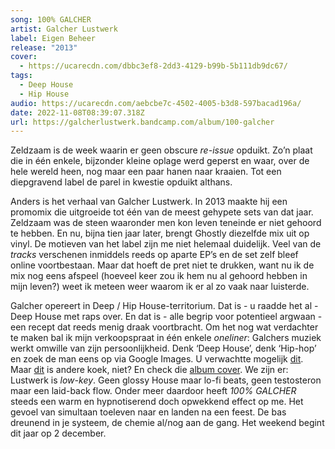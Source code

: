 ```yaml
---
song: 100% GALCHER
artist: Galcher Lustwerk
label: Eigen Beheer
release: "2013"
cover:
  - https://ucarecdn.com/dbbc3ef8-2dd3-4129-b99b-5b111db9dc67/
tags:
  - Deep House
  - Hip House
audio: https://ucarecdn.com/aebcbe7c-4502-4005-b3d8-597bacad196a/
date: 2022-11-08T08:39:07.318Z
url: https://galcherlustwerk.bandcamp.com/album/100-galcher
---
```

Zeldzaam is de week waarin er geen obscure *re-issue* opduikt. Zo’n plaat die in één enkele, bijzonder kleine oplage werd geperst en waar, over de hele wereld heen, nog maar een paar hanen naar kraaien. Tot een diepgravend label de parel in kwestie opduikt althans.

Anders is het verhaal van Galcher Lustwerk. In 2013 maakte hij een promomix die uitgroeide tot één van de meest gehypete sets van dat jaar. Zeldzaam was de steen waaronder men kon leven teneinde er niet gehoord te hebben. En nu, bijna tien jaar later, brengt Ghostly diezelfde mix uit op vinyl. De motieven van het label zijn me niet helemaal duidelijk. Veel van de *tracks* verschenen inmiddels reeds op aparte EP’s en de set zelf bleef online voortbestaan. Maar dat hoeft de pret niet te drukken, want nu ik de mix nog eens afspeel (hoeveel keer zou ik hem nu al gehoord hebben in mijn leven?) weet ik meteen weer waarom ik er al zo vaak naar luisterde.

Galcher opereert in Deep / Hip House-territorium. Dat is - u raadde het al - Deep House met raps over. En dat is - alle begrip voor potentieel argwaan - een recept dat reeds menig draak voortbracht. Om het nog wat verdachter te maken bal ik mijn verkoopspraat in één enkele *oneliner*: Galchers muziek werkt omwille van zijn persoonlijkheid. Denk ‘Deep House’, denk ‘Hip-hop’ en zoek de man eens op via Google Images. U verwachtte mogelijk [dit](https://www.google.com/search?q=channel+tres&tbm=isch&ved=2ahUKEwia_pCAppL7AhUG6bsIHf7PBUAQ2-cCegQIABAA&oq=channel+tres&gs_lcp=CgNpbWcQAzIFCAAQgAQyBAgAEB4yBAgAEB4yBAgAEB4yBAgAEB4yBAgAEB4yBAgAEB4yBAgAEB4yBggAEAUQHjIGCAAQBRAeOgcIABCABBATOggIABCxAxCDAToICAAQgAQQsQM6CwgAEIAEELEDEIMBOgcIABCABBADUKQEWOkOYOEPaABwAHgBgAG4AYgByweSAQQxMS4ymAEAoAEBqgELZ3dzLXdpei1pbWfAAQE&sclient=img&ei=L9pjY9qqMobS7_UP_p-XgAQ&bih=724&biw=1322&client=firefox-b-d). Maar [dit](https://www.google.com/search?q=galcher+lustwerk&client=firefox-b-d&sxsrf=ALiCzsYn_rfu06Y4aVkZCwygXYci_iS5FQ:1667488301893&source=lnms&tbm=isch&sa=X&ved=2ahUKEwio2Zr_pZL7AhWBjqQKHZ4BCWAQ_AUoAXoECAEQAw&biw=1322&bih=724&dpr=2) is andere koek, niet? En check die [album cover](https://cdn.shopify.com/s/files/1/0023/2122/products/GI-410_02_1200x.jpg?v=1666702944). We zijn er: Lustwerk is *low-key*. Geen glossy House maar lo-fi beats, geen testosteron maar een laid-back flow. Onder meer daardoor heeft *100% GALCHER* steeds een warm en hypnotiserend doch opwekkend effect op me. Het gevoel van simultaan toeleven naar en landen na een feest. De bas dreunend in je systeem, de chemie al/nog aan de gang. Het weekend begint dit jaar op 2 december.